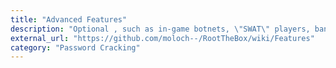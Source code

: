 ```yaml
---
title: "Advanced Features"
description: "Optional , such as in-game botnets, \"SWAT\" players, banking (in-game) money, and wall of sheep displaying cracked passwords"
external_url: "https://github.com/moloch--/RootTheBox/wiki/Features"
category: "Password Cracking"
---
```

